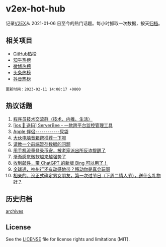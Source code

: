 # v2ex-hot-hub

 记录[V2EX](https://www.v2ex.com/)从 2021-01-06 日至今的热门话题。每小时抓取一次数据，按天[归档](archives)。
 
 ## 相关项目

- [GitHub热榜](https://github.com/snaildev/github-hot-hub)
- [知乎热榜](https://github.com/snaildev/zhihu-hot-hub)
- [微博热榜](https://github.com/snaildev/weibo-hot-hub)
- [头条热榜](https://github.com/snaildev/toutiao-hot-hub)
- [抖音热榜](https://github.com/snaildev/douyin-hot-hub)


 `更新时间：2023-02-11 14:08:17 +0800`

## 热议话题

1. [程序员技术交流群（技术、内推、生活）](https://www.v2ex.com/t/914959)
1. [[ios 🎉 送码] ServerBee - 一款跨平台监控管理工具](https://www.v2ex.com/t/914946)
1. [Apple 伴侣------------尿袋](https://www.v2ex.com/t/914932)
1. [大伙电脑音箱帮推荐一下呗](https://www.v2ex.com/t/914909)
1. [请教一个前端暂存数据的问题](https://www.v2ex.com/t/914975)
1. [用手机流量登录币安，被老家派出所反诈提醒了](https://www.v2ex.com/t/914907)
1. [渐渐感觉微软越来越强势了](https://www.v2ex.com/t/915064)
1. [收到邮件，带 ChatGPT 的新版 Bing 可以用了！](https://www.v2ex.com/t/915087)
1. [全球通，神州行还有动感地带？移动你是真会玩啊](https://www.v2ex.com/t/915085)
1. [相亲的、没正式确定男女朋友，第一次过节日（下周二情人节），送什么礼物好？](https://www.v2ex.com/t/914973)

## 历史归档

[archives](archives)

## License

See the [LICENSE](LICENSE) file for license rights and limitations (MIT).
